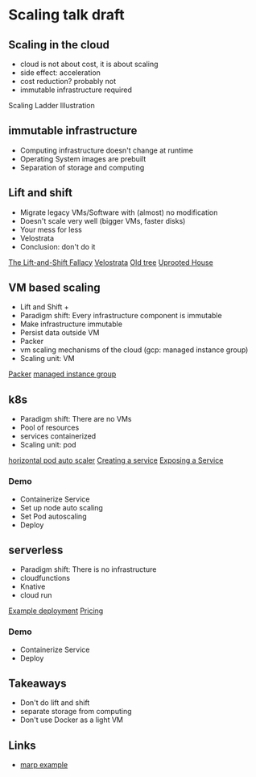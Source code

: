 # Scaling talk draft

## Scaling in the cloud

- cloud is not about cost, it is about scaling
- side effect: acceleration
- cost reduction? probably not <!--TODO point still valid? If yes elaborate.-->
- immutable infrastructure required

Scaling Ladder Illustration <!--TODO-->

## immutable infrastructure

- Computing infrastructure doesn't change at runtime
- Operating System images are prebuilt
- Separation of storage and computing

## Lift and shift

- Migrate legacy VMs/Software with (almost) no modification
- Doesn't scale very well (bigger VMs, faster disks)
- Your mess for less
- Velostrata
- Conclusion: don't do it

[The Lift-and-Shift Fallacy](https://www.contino.io/insights/the-lift-and-shift-fallacy-why-it-will-cost-you-time-money-and-people)
[Velostrata](https://cloud.google.com/migrate/compute-engine/)
[Old tree](https://pixabay.com/photos/tree-nature-wood-landscape-plant-3249744/)
[Uprooted House](https://pixabay.com/photos/house-uprooted-installation-1614922/)

## VM based scaling

- Lift and Shift +
- Paradigm shift: Every infrastructure component is immutable
- Make infrastructure immutable
- Persist data outside VM
- Packer
- vm scaling mechanisms of the cloud (gcp: managed instance group)
- Scaling unit: VM

[Packer](https://packer.io/)
[managed instance group](https://cloud.google.com/compute/docs/instance-groups/#managed_instance_groups)

## k8s

- Paradigm shift: There are no VMs <!--- TODO -->
- Pool of resources
- services containerized
- Scaling unit: pod

[horizontal pod auto scaler](https://kubernetes.io/docs/tasks/run-application/horizontal-pod-autoscale/#support-for-custom-metrics)
[Creating a service](https://kubernetes.io/docs/concepts/services-networking/connect-applications-service/#creating-a-service)
[Exposing a Service](https://kubernetes.io/docs/concepts/services-networking/connect-applications-service/#exposing-the-service)

### Demo

- Containerize Service
- Set up node auto scaling
- Set Pod autoscaling
- Deploy

## serverless

- Paradigm shift: There is no infrastructure <!--- TODO -->
- cloudfunctions
- Knative
- cloud run

[Example deployment](https://cloud.google.com/run/docs/quickstarts/prebuilt-deploy)
[Pricing](https://cloud.google.com/run/pricing)

### Demo

- Containerize Service
- Deploy

## Takeaways

- Don't do lift and shift
- separate storage from computing
- Don't use Docker as a light VM

## Links

- [marp example](https://raw.githubusercontent.com/yhatt/marp/master/example.md)
